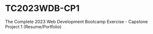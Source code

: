 # TC2023WDB-CP1
The Complete 2023 Web Development Bootcamp Exercise - Capstone Project 1 (Resume/Portfolio)
